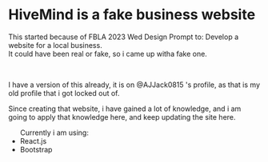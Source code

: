 <h1>     HiveMind is a fake business website </h1>
<p> This started because of FBLA 2023 Wed Design Prompt to: Develop a website for a local business.<br> It could have been real or fake, so i came up witha  fake one.</p>
<br>
<p> I have a version of this already, it is on @AJJack0815 's profile, as that is my old profile that i got locked out of.</p>
<p> Since creating that website, i have gained a lot of knowledge, and i am going to apply that knowledge here, and keep updating the site here. </p>

<ul> 
Currently i am using:
  <li> React.js</li>
  <li> Bootstrap </li>
</ul>
